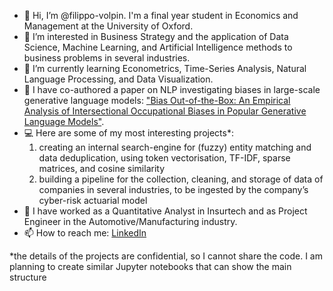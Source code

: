 - 👋 Hi, I’m @filippo-volpin. I'm a final year student in Economics and Management at the University of Oxford.
- 👀 I’m interested in Business Strategy and the application of Data Science, Machine Learning, and Artificial Intelligence methods to business problems in several industries. 
- 🌱 I’m currently learning Econometrics, Time-Series Analysis, Natural Language Processing, and Data Visualization.
- 📰 I have co-authored a paper on NLP investigating biases in large-scale generative language models: ["Bias Out-of-the-Box: An Empirical Analysis of Intersectional Occupational Biases in Popular Generative Language Models"](https://arxiv.org/abs/2102.04130).
- 💻 Here are some of my most interesting projects*:
    1. creating  an  internal  search-engine  for  (fuzzy)  entity  matching  and  data  deduplication,  using  token vectorisation, TF-IDF, sparse matrices, and cosine similarity
    2. building a pipeline for the collection, cleaning, and storage of data of companies in several industries, to be ingested by the company’s cyber-risk actuarial model
- 🔨 I have worked as a Quantitative Analyst in Insurtech and as Project Engineer in the Automotive/Manufacturing industry.
- 📫 How to reach me: [LinkedIn](https://www.linkedin.com/in/filippovolpin/)

*the details of the projects are confidential, so I cannot share the code. I am planning to create similar Jupyter notebooks that can show the main structure

<!---
filippo-volpin/filippo-volpin is a ✨ special ✨ repository because its `README.md` (this file) appears on your GitHub profile.
You can click the Preview link to take a look at your changes.
--->

